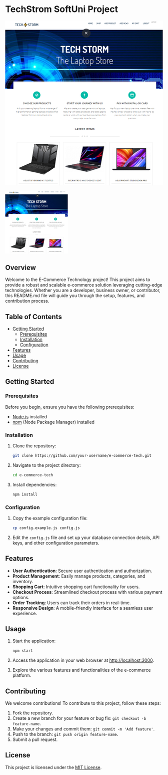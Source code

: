 # TechStrom SoftUni Project

![Project Logo](Client/public/images/TechStorm.png)

<img src="Client/public/images/TechStorm.png" alt="Project Logo" width="200" height="200">

## Overview

Welcome to the E-Commerce Technology project! This project aims to provide a robust and scalable e-commerce solution leveraging cutting-edge technologies. Whether you are a developer, business owner, or contributor, this README.md file will guide you through the setup, features, and contribution process.

## Table of Contents

- [Getting Started](#getting-started)
  - [Prerequisites](#prerequisites)
  - [Installation](#installation)
  - [Configuration](#configuration)
- [Features](#features)
- [Usage](#usage)
- [Contributing](#contributing)
- [License](#license)

## Getting Started

### Prerequisites

Before you begin, ensure you have the following prerequisites:

- [Node.js](https://nodejs.org/) installed
- [npm](https://www.npmjs.com/) (Node Package Manager) installed

### Installation

1. Clone the repository:

   ```bash
   git clone https://github.com/your-username/e-commerce-tech.git
   ```

2. Navigate to the project directory:

   ```bash
   cd e-commerce-tech
   ```

3. Install dependencies:

   ```bash
   npm install
   ```

### Configuration

1. Copy the example configuration file:

   ```bash
   cp config.example.js config.js
   ```

2. Edit the `config.js` file and set up your database connection details, API keys, and other configuration parameters.

## Features

- **User Authentication**: Secure user authentication and authorization.
- **Product Management**: Easily manage products, categories, and inventory.
- **Shopping Cart**: Intuitive shopping cart functionality for users.
- **Checkout Process**: Streamlined checkout process with various payment options.
- **Order Tracking**: Users can track their orders in real-time.
- **Responsive Design**: A mobile-friendly interface for a seamless user experience.

## Usage

1. Start the application:

   ```bash
   npm start
   ```

2. Access the application in your web browser at [http://localhost:3000](http://localhost:3000).

3. Explore the various features and functionalities of the e-commerce platform.

## Contributing

We welcome contributions! To contribute to this project, follow these steps:

1. Fork the repository.
2. Create a new branch for your feature or bug fix: `git checkout -b feature-name`.
3. Make your changes and commit them: `git commit -m 'Add feature'`.
4. Push to the branch: `git push origin feature-name`.
5. Submit a pull request.

## License

This project is licensed under the [MIT License](LICENSE).
